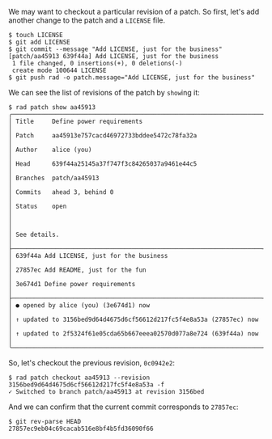 We may want to checkout a particular revision of a patch.
So first, let's add another change to the patch and a `LICENSE` file.

```
$ touch LICENSE
$ git add LICENSE
$ git commit --message "Add LICENSE, just for the business"
[patch/aa45913 639f44a] Add LICENSE, just for the business
 1 file changed, 0 insertions(+), 0 deletions(-)
 create mode 100644 LICENSE
$ git push rad -o patch.message="Add LICENSE, just for the business"
```

We can see the list of revisions of the patch by `show`ing it:

```
$ rad patch show aa45913
╭─────────────────────────────────────────────────────────────────────╮
│ Title     Define power requirements                                 │
│ Patch     aa45913e757cacd46972733bddee5472c78fa32a                  │
│ Author    alice (you)                                               │
│ Head      639f44a25145a37f747f3c84265037a9461e44c5                  │
│ Branches  patch/aa45913                                             │
│ Commits   ahead 3, behind 0                                         │
│ Status    open                                                      │
│                                                                     │
│ See details.                                                        │
├─────────────────────────────────────────────────────────────────────┤
│ 639f44a Add LICENSE, just for the business                          │
│ 27857ec Add README, just for the fun                                │
│ 3e674d1 Define power requirements                                   │
├─────────────────────────────────────────────────────────────────────┤
│ ● opened by alice (you) (3e674d1) now                               │
│ ↑ updated to 3156bed9d64d4675d6cf56612d217fc5f4e8a53a (27857ec) now │
│ ↑ updated to 2f5324f61e05cda65b667eeea02570d077a8e724 (639f44a) now │
╰─────────────────────────────────────────────────────────────────────╯
```

So, let's checkout the previous revision, `0c0942e2`:

```
$ rad patch checkout aa45913 --revision 3156bed9d64d4675d6cf56612d217fc5f4e8a53a -f
✓ Switched to branch patch/aa45913 at revision 3156bed
```

And we can confirm that the current commit corresponds to `27857ec`:

```
$ git rev-parse HEAD
27857ec9eb04c69cacab516e8bf4b5fd36090f66
```
